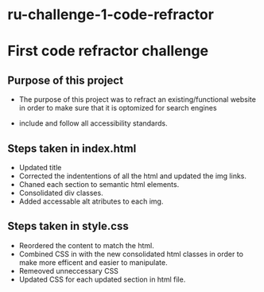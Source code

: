 # ru-challenge-1-code-refractor

# First code refractor challenge

## Purpose of this project
* The purpose of this project was to refract an existing/functional website in order to make sure that it is optomized for search engines

* include and follow all accessibility standards.  

## Steps taken in index.html
* Updated title
* Corrected the indententions of all the html and updated the img links.
* Chaned each section to semantic html elements.
* Consolidated div classes.
* Added accessable alt atributes to each img.

## Steps taken in style.css
* Reordered the content to match the html.
* Combined CSS in with the new consolidated html classes in order to make more efficent and easier to manipulate.
* Remeoved unneccessary CSS
* Updated CSS for each updated section in html file.

